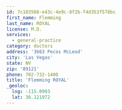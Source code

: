 ```yaml
---
id: 7c183508-e43c-4e9c-8f2b-f4d353f578bc
first_name: Flemming
last_name: ROYAL
license: M.D.
services:
  - general-practice
category: doctors
address: '3663 Pecos McLeod'
city: 'Las Vegas'
state: NV
zip: '89121'
phone: 702-732-1400
title: 'Flemming ROYAL'
_geoloc:
  lng: -115.0903
  lat: 36.121972
---
```

